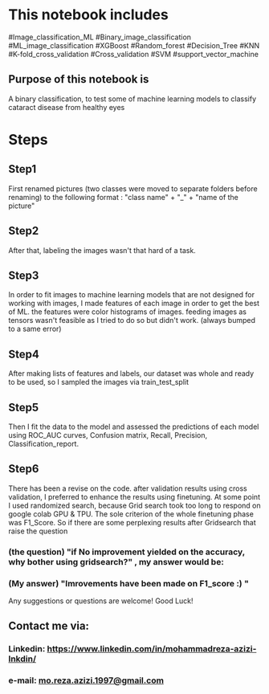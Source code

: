 # This notebook includes
  #Image_classification_ML #Binary_image_classification #ML_image_classification #XGBoost #Random_forest #Decision_Tree #KNN 
  #K-fold_cross_validation #Cross_validation #SVM #support_vector_machine

## Purpose of this notebook is
A binary classification, to test some of machine learning models to classify cataract disease from healthy eyes

# Steps


## Step1 
First renamed pictures (two classes were moved to separate folders before renaming) to the following format : "class name" + "_" + "name of the picture"

## Step2
After that, labeling the images wasn't that hard of a task.

## Step3
In order to fit images to machine learning models that are not designed for working with images, I made features of each image in order to get the best of ML. the features were color histograms of images. feeding images as tensors wasn't feasible as I tried to do so but didn't work. (always bumped to a same error)

## Step4
After making lists of features and labels, our dataset was whole and ready to be used, so I sampled the images via train_test_split

## Step5
Then I fit the data to the model and assessed the predictions of each model using ROC_AUC curves, Confusion matrix, Recall, Precision, Classification_report.

## Step6
There has been a revise on the code. after validation results using cross validation, I preferred to enhance the results using finetuning.
At some point I used randomized search, because Grid search took too long to respond on google colab GPU & TPU.
The sole criterion of the whole finetuning phase was F1_Score. So if there are some perplexing results after Gridsearch that raise the question 
   
   ### (the question) "if No improvement yielded on the accuracy, why bother using gridsearch?" , my answer would be:
   ### (My answer) "Imrovements have been made on F1_score :) "
   
   

Any suggestions or questions are welcome! Good Luck!

## Contact me via:
  ### Linkedin: https://www.linkedin.com/in/mohammadreza-azizi-lnkdin/
  ### e-mail: mo.reza.azizi.1997@gmail.com
  
  
